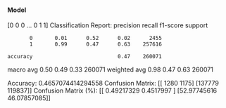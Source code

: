 #### Model
[0 0 0 ... 0 1 1]
Classification Report:
              precision    recall  f1-score   support

           0       0.01      0.52      0.02      2455
           1       0.99      0.47      0.63    257616

    accuracy                           0.47    260071
   macro avg       0.50      0.49      0.33    260071
weighted avg       0.98      0.47      0.63    260071

Accuracy: 0.4657074414294558
Confusion Matrix:
[[  1280   1175]
 [137779 119837]]
Confusion Matrix (%):
[[ 0.49217329  0.4517997 ]
 [52.97745616 46.07857085]]
